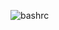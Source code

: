 ![bashrc](https://lh4.googleusercontent.com/-_wPIxM5QHuE/VR_5GpEg9SI/AAAAAAAAAE4/9jNZiqvh-2M/w1083-h802-no/bashrc.png)
